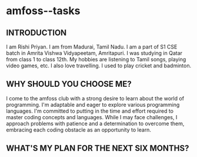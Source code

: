 # amfoss--tasks
## INTRODUCTION
I am Rishi Priyan. I am from Madurai, Tamil Nadu. I am a part of S1 CSE batch in Amrita Vishwa Vidyapeetam, Amritapuri. I was studying in Qatar from class 1 to class 12th. My hobbies are listening to Tamil songs, playing video games, etc. I also love travelling. I used to play cricket and badminton.
## WHY SHOULD YOU CHOOSE ME?
I come to the amfoss club with a strong desire to learn about the world of programming. I'm adaptable and eager to explore various programming languages. I'm committed to putting in the time and effort required to master coding concepts and languages. While I may face challenges, I approach problems with patience and a determination to overcome them, embracing each coding obstacle as an opportunity to learn.
## WHAT'S MY PLAN FOR THE NEXT SIX MONTHS?

